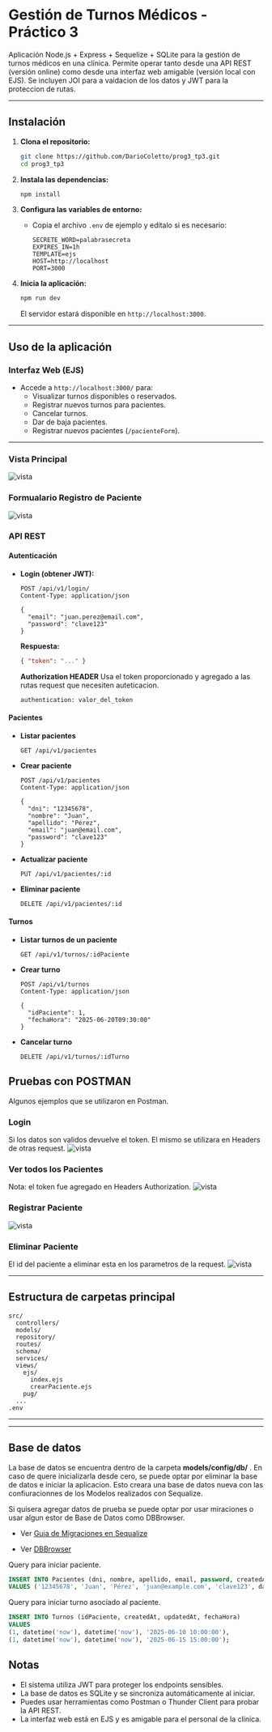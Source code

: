 # Gestión de Turnos Médicos - Práctico 3

Aplicación Node.js + Express + Sequelize + SQLite para la gestión de turnos médicos en una clínica. Permite operar tanto desde una API REST (versión online) como desde una interfaz web amigable (versión local con EJS).
Se incluyen JOI para a vaidacion de los datos y JWT para la proteccion de rutas.

---

## Instalación

1. **Clona el repositorio:**
   ```bash
   git clone https://github.com/DarioColetto/prog3_tp3.git
   cd prog3_tp3
   ```

2. **Instala las dependencias:**
   ```bash
   npm install
   ```

3. **Configura las variables de entorno:**
   - Copia el archivo `.env` de ejemplo y edítalo si es necesario:
     ```
     SECRETE_WORD=palabrasecreta
     EXPIRES_IN=1h
     TEMPLATE=ejs
     HOST=http://localhost
     PORT=3000
     ```

4. **Inicia la aplicación:**
   ```bash
   npm run dev
   ```
   El servidor estará disponible en `http://localhost:3000`.

---

## Uso de la aplicación

### Interfaz Web (EJS)

- Accede a `http://localhost:3000/` para:
  - Visualizar turnos disponibles o reservados.
  - Registrar nuevos turnos para pacientes.
  - Cancelar turnos.
  - Dar de baja pacientes.
  - Registrar nuevos pacientes (`/pacienteForm`).

---

### Vista Principal
![vista](/img/vista.PNG)

### Formualario Registro de Paciente
![vista](/img/registrarPaciente.PNG)


### API REST

#### Autenticación

- **Login (obtener JWT):**
  ```
  POST /api/v1/login/
  Content-Type: application/json

  {
    "email": "juan.perez@email.com",
    "password": "clave123"
  }
  ```
  **Respuesta:**  
  ```json
  { "token": "..." }
  ```

  **Authorization HEADER**
  Usa el token proporcionado y agregado a las rutas request que necesiten auteticacion.
  ```
  authentication: valor_del_token
  ```


#### Pacientes

- **Listar pacientes**
  ```
  GET /api/v1/pacientes
  ```
- **Crear paciente**
  ```
  POST /api/v1/pacientes
  Content-Type: application/json

  {
    "dni": "12345678",
    "nombre": "Juan",
    "apellido": "Pérez",
    "email": "juan@email.com",
    "password": "clave123"
  }
  ```
- **Actualizar paciente**
  ```
  PUT /api/v1/pacientes/:id
  ```
- **Eliminar paciente**
  ```
  DELETE /api/v1/pacientes/:id
  ```

#### Turnos

- **Listar turnos de un paciente**
  ```
  GET /api/v1/turnos/:idPaciente
  ```
- **Crear turno**
  ```
  POST /api/v1/turnos
  Content-Type: application/json

  {
    "idPaciente": 1,
    "fechaHora": "2025-06-20T09:30:00"
  }
  ```
- **Cancelar turno**
  ```
  DELETE /api/v1/turnos/:idTurno
  ```

## Pruebas con POSTMAN

Algunos ejemplos que se utilizaron en Postman.

### Login
Si los datos son validos devuelve el token. El mismo se utilizara en Headers de otras request.
![vista](/img/login.PNG)

### Ver todos los Pacientes
Nota: el token fue agregado en Headers Authorization.
![vista](/img/getPacientes.PNG)

### Registrar Paciente
![vista](/img/crearPaciente.PNG)

### Eliminar Paciente
El id del paciente a eliminar esta en los parametros de la request.
![vista](/img/delPaciente.PNG)

---

## Estructura de carpetas principal

```
src/
  controllers/
  models/
  repository/
  routes/
  schema/
  services/
  views/
    ejs/
      index.ejs
      crearPaciente.ejs
    pug/
  ...
.env
```

---

---
## Base de datos
La base de datos se encuentra dentro de la carpeta **models/config/db/** .
En caso de quere inicializarla desde cero, se puede optar por eliminar la base de datos e iniciar la aplicacion. Esto creara una base de datos nueva con las confiuracionnes de los Modelos realizados con Sequalize.

Si quisera agregar datos de prueba se puede optar por usar miraciones o usar algun estor de Base de Datos como DBBrowser.

- Ver
[Guia de Migraciones en Sequalize](https://sequelize.org/docs/v6/other-topics/migrations/)

- Ver
[DBBrowser](https://sqlitebrowser.org/)

Query para iniciar paciente.

```sql
INSERT INTO Pacientes (dni, nombre, apellido, email, password, createdAt, updatedAt)
VALUES ('12345678', 'Juan', 'Pérez', 'juan@example.com', 'clave123', datetime('now'), datetime('now'));
```

Query para iniciar turno asociado al paciente.

```sql
INSERT INTO Turnos (idPaciente, createdAt, updatedAt, fechaHora)
VALUES
(1, datetime('now'), datetime('now'), '2025-06-10 10:00:00'),
(1, datetime('now'), datetime('now'), '2025-06-15 15:00:00');

```







## Notas

- El sistema utiliza JWT para proteger los endpoints sensibles.
- La base de datos es SQLite y se sincroniza automáticamente al iniciar.
- Puedes usar herramientas como Postman o Thunder Client para probar la API REST.
- La interfaz web está en EJS y es amigable para el personal de la clínica.

